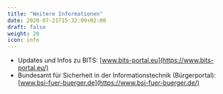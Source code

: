 ```yaml
---
title: "Weitere Informationen"
date: 2020-07-21T15:32:09+02:00
draft: false
weight: 20
icon: info
---
```


- Updates und Infos zu BITS: [www.bits-portal.eu](https://www.bits-portal.eu/)
- Bundesamt für Sicherheit in der Informationstechnik (Bürgerportal): [www.bsi-fuer-buerger.de](https://www.bsi-fuer-buerger.de/)
